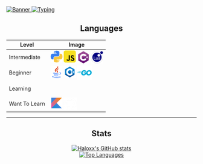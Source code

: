 <a href="https://github.com/keplerHaloxx">
  <img src="https://assets.ppy.sh/user-profile-covers/6117525/54f053e1e3c818c2728c971e210084dcd29b0a30afcc0e5ef800ad2786f8c161.jpeg" alt="Banner">
</a>

<a href="https://git.io/typing-svg">
  <img src="https://readme-typing-svg.demolab.com?font=Fira+Code&duration=3500&pause=500&center=true&vCenter=true&width=975&lines=I+am+Haloxx" alt="Typing">
</a>


<table style="margin: 0px auto;">
  <h2 style="text-align:center; text-decoration: none; border-bottom: none;">Languages</h2>
  <thead>
    <tr>
      <th style="text-align: center;">Level</th>
      <th style="text-align: center;">Image</th>
    </tr>
  </thead>
  <tbody>
    <tr>
      <td>Intermediate</td>
      <td>
        <img src="images/python.png" width="32" alt="Python">
        <img src="images/js.png" width="32" alt="JavaScript">
        <img src="images/cs.png" width="32" style="vertical-align: -2px;" alt="C#">
        <img src="images/lua.png" width="32" style="vertical-align: -2px" alt="Lua">
      </td>
    </tr>
    <tr>
      <td>Beginner</td>
      <td>
        <img src="images/java.png" width="32" alt="Java">
        <img src="images/cpp.png" width="32" alt="C++">
        <img src="images/go.png" width="38" style="vertical-align: -5px;" alt="Go">
      </td>
    </tr>
    <tr>
      <td>Learning</td>
      <td style="height: 35px;">
      </td>
    </tr>
    <tr>
      <td>Want To Learn</td>
      <td>
        <img src="images/kotlin.png" width="32" alt="Kotlin">
        <img src="images/rust.png" width="34" style="vertical-align: -3px;" alt="Rust">
      </td>
    </tr>
  </tbody>
</table>

---

  
<h2 style="text-align:center; text-decoration: none; border-bottom: none;">Stats</h2>

<a href="https://github.com/keplerHaloxx">
  <div style="text-align: center;">
    <img src="https://github-readme-stats.vercel.app/api?username=keplerHaloxx&show_icons=true&theme=nord" alt="Haloxx's GitHub stats">
  </div>
</a>

<a href="https://github.com/keplerHaloxx">
  <div style="text-align: center;">
    <img src="https://github-readme-stats.vercel.app/api/top-langs/?username=keplerHaloxx&layout=compact&theme=nord" alt="Top Languages">
  </div>
</a>

<img src="https://hit.yhype.me/github/profile?user_id=80098945" alt="">